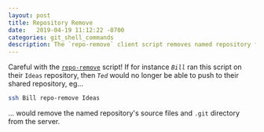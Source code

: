 ```yaml
---
layout: post
title: Repository Remove
date:   2019-04-19 11:12:22 -0700
categories: git_shell_commands
description: The `repo-remove` client script removes named repository from `${HOME}/git`
---
```



Careful with the [`repo-remove`][source_master__repo-remove] script! If for instance _`Bill`_ ran this script on their `Ideas` repository, then _`Ted`_ would no longer be able to push to their shared repository, eg...


```bash
ssh Bill repo-remove Ideas
```


... would remove the named repository's source files and `.git` directory from the server.


[source_master__repo-remove]: https://github.com/S0AndS0/Jekyll_Admin/blob/master/git_shell_commands/repo-remove

